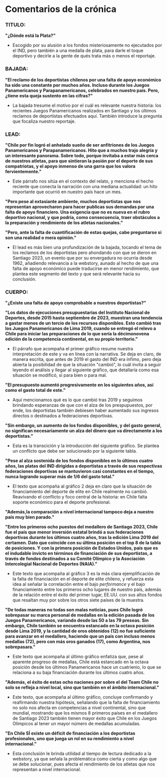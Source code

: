 # Comentarios de la crónica

### TITULO: 

**"¿Dónde está la Plata?"**

* Escogido por su alusión a los fondos misteriosamente no ejecutados por el IND, pero también a una medalla de plata, para darle el toque deportivo y decirle a la gente de qués trata más o menos el reportaje.

### BAJADA: 

**"El reclamo de los deportistas chilenos por una falta de apoyo económico ha sido una constante por muchos años. Incluso durante los Juegos Panamericanos y Parapanamericanos, celebrados en nuestro país. Pero, ¿tiene esta queja sustento en las cifras?"**

* La bajada tresume el motivo por el cuál es relevante nuestra historia: los recientes Juegos Panamericanos realizados en Santiago y los últimos reclamos de deportistas efectuados aquí. También introduce la pregunta que focaliza nuestro reportaje.

### LEAD:

**"Chile por fin logró el anhelado sueño de ser anfitriones de los Juegos Panamericanos y Parapanamericanos. Hito que a muchos trajo alegría y un interesante panorama. Sobre todo, porque invitaba a estar más cerca de nuestros atletas, para que sintieran la pasión por el deporte de sus compatriotas, y el apoyo inmenso de una garra que los valora fervientemente."**

* Este párrafo nos sitúa en el contexto del relato, y menciona el hecho reciente que conecta la narración con una mediana actualidad: un hito importante que ocurrió en nuestro país hace un mes.

**"Pero pese al extasiante ambiente, muchos deportistas que nos representan aprovecharon para hacer publicas sus demandas por una falta de apoyo financiero. Una exigencia que no es nueva en el rubro deportivo nacional, y que podría, como consecuencia, traer obstáculos a la preparación y rendimiento de los atletas nacionales."**

**"Pero, ante la falta de cuantificación de estas quejas, cabe preguntarse si son una realidad o mera opinión."**

* El lead es más bien una profundización de la bajada, tocando el tema de los reclamos de los deportistas pero ahondando con que se dieron en Santiago 2023, un evento que por su envergadura no ocurría desde 1962, añadiendo relevancia a la webstory, aunado al hecho de que una falta de apoyo económico puede traducirse en menor rendimiento, que plantea este segmento del texto y que será relevante hacia su conclusión.

### CUERPO:

**"¿Existe una falta de apoyo comprobable a nuestros deportistas?"**

**"Los datos de ejecuciones presupuestarias del Instituto Nacional de Deportes, desde 2015 hasta septiembre de 2023, muestran una tendencia a gastar menos de un tercio de los recursos disponibles. Esto cambió tras los Juegos Panamericanos de Lima 2019, cuando se entregó el relevo a Chile para iniciar las preparaciones de lo que sería la décimonovena edición de la competencia continental, en su propio territorio."**

* El párrafo que acompaña el primer gráfico resume nuestra interpretación de este y va en línea con la narrativa. Se deja en claro, de manera escrita, que antes de 2019 el gasto del IND era ínfimo, pero deja abierta la posibilidad de que la situación "cambió", lo cuál ínvita a seguir leyendo el análisis y llegar al siguiente gráfico, que detallaría como esa situación se modificó, si para bien o para mal.

**"El presupuesto aumentó progresivamente en los siguientes años, así como el gasto total de este."**

* Aquí mencionamos qué es lo que cambió tras 2019 y seguimos brindando esperanzas de que con el alza de los prespupuestos, por ende, los deportistas también debiesen haber aumentado sus ingresos directos o destinados a federaciones deportivas.

**"Sin embargo, un aumento de los fondos disponibles, y del gasto general, no significan necesariamente un alza del dinero que va directamente a los deportistas."**

* Esta es la transcición y la introducción del siguiente gráfico. Se plantea un conflicto que debe ser solucionado por la siguiente tabla.


**"Pese al alza sostenida de los fondos disponibles en lo últimos cuatro años, las platas del IND dirigidas a deportistas a través de sus respectivas federaciones deportivas se mantuvieron casi constantes en el tiempo, nunca logrando superar más de 1/6 del gasto total."**

* El texto que acompaña al gráfico 2 deja en claro que la situación de financiamiento del deporte de elite en Chile realmente no cambió. Reavivando el conflicto y foco central de la historia: en Chile falta soporte económico para el deporte profesional.

**"Además,la comparación a nivel internacional tampoco deja a nuestro país muy bien parado."**

**"Entre los primeros ocho puestos del medallero de Santiago 2023, Chile fue el país que menor inversión estatal brindó a sus federaciones deportivas durante los últimos cuatro años, tras la edición Lima 2019 del certamen. Dato que coincide con su última posición en el top 8 de la tabla de posiciones. Y con la primera posición de Estados Unidos, país que es el indudable invicto en términos de financiación de sus deportistas, a través de fondos destinados a su Comité Olímpico y la Asociación Intercolegial Nacional de Deportes (NAIA)."**

* Este texto que acompaña al gráfico 3 es la más clara ejemplificación de la falta de financiación en el deporte de elite chileno, y refuerza esta idea al señalar la correlación entre el bajo *performance* y el bajo financiamiento entre los primeros ocho lugares de nuestro país, además de la relación entre el éxito del primer lugar, EE.UU. con sus altos fondos que resaltan muy por sobre los otros siete países de la muestra.

**"De todas maneras no todas son malas noticias, pues Chile logró sobrepasar su marca personal de medallas en la edición pasada de los Juegos Panamericanos, variando desde las 50 a las 79 preseas. Sin embargo, Chile también se encuentra estancado en la octava posición desde Lima 2019, y la cantidad de oros obtenidos (12) no fue suficiente para avanzar en el medallero, haciendo que un país con incluso menos medallas (72), pero con más oros ganados (17), como Argentina, nos sobrepasara."** 

* Este texto que acompaña al último gráfico enfatiza que, pese al aparente progreso de medallas, Chile está estancado en la octava posición desde los últimos Panamericanos hace un cuatrienio, lo que se relaciona a su baja financiación durante los últimos cuatro años.

**"Además, el éxito de estas ocho naciones por sobre el del Team Chile no solo se refleja a nivel local, sino que también en el ámbito internacional."**

* Este texto, que acompaña al último gráfico, concluye confirmando y reafirmando nuestra hipótesis, señalando que la falta de financiamiento no solo nos afecta en competencias a nivel continental, sino que mundial, mostrando que los mismos 8 primeros países en el medallero de Santiago 2023 también tienen mayor éxito que Chile en los Juegos Olímpicos al tener un mayor número de medallas acumuladas. 

**"En Chile SÍ existe un déficit de financiación a los deportistas profesionales, uno que juega un rol en su rendimiento a nivel internacional."**

* Esta conclusión le brinda utilidad al tiempo de lectura dedicado a la webstory, ya que señala la problemática como cierta y como algo que se debe solucionar, pues afecta el rendimiento de los atletas que nos representan a nivel internacional.
